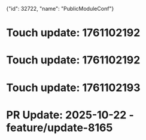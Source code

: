{"id": 32722, "name": "PublicModuleConf"}

# Touch update: 1761102192

# Touch update: 1761102192

# Touch update: 1761102193

# PR Update: 2025-10-22 - feature/update-8165
